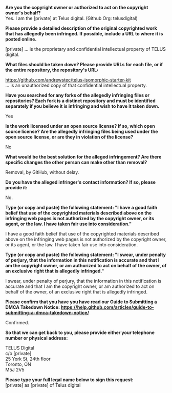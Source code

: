 **Are you the copyright owner or authorized to act on the copyright owner's behalf?**  
Yes. I am the [private] at Telus digital. (Github Org: telusdigital)

**Please provide a detailed description of the original copyrighted work that has allegedly been infringed. If possible, include a URL to where it is posted online.**  

[private]
... is the proprietary and confidential intellectual property of TELUS digital.

**What files should be taken down? Please provide URLs for each file, or if the entire repository, the repository's URL:**  

https://github.com/andrewstec/telus-isomorphic-starter-kit  
... is an unauthorized copy of that confidential intellectual property.  

**Have you searched for any forks of the allegedly infringing files or repositories? Each fork is a distinct repository and must be identified separately if you believe it is infringing and wish to have it taken down.**  

Yes

**Is the work licensed under an open source license? If so, which open source license? Are the allegedly infringing files being used under the open source license, or are they in violation of the license?**  

No

**What would be the best solution for the alleged infringement? Are there specific changes the other person can make other than removal?**

Removal, by GitHub, without delay.

**Do you have the alleged infringer's contact information? If so, please provide it:**

No.

**Type (or copy and paste) the following statement: "I have a good faith belief that use of the copyrighted materials described above on the infringing web pages is not authorized by the copyright owner, or its agent, or the law. I have taken fair use into consideration."**  

I have a good faith belief that use of the copyrighted materials described above on the infringing web pages is not authorized by the copyright owner, or its agent, or the law. I have taken fair use into consideration.

**Type (or copy and paste) the following statement: "I swear, under penalty of perjury, that the information in this notification is accurate and that I am the copyright owner, or am authorized to act on behalf of the owner, of an exclusive right that is allegedly infringed."**  

I swear, under penalty of perjury, that the information in this notification is accurate and that I am the copyright owner, or am authorized to act on behalf of the owner, of an exclusive right that is allegedly infringed.

**Please confirm that you have you have read our Guide to Submitting a DMCA Takedown Notice: https://help.github.com/articles/guide-to-submitting-a-dmca-takedown-notice/**  
 
Confirmed.

**So that we can get back to you, please provide either your telephone number or physical address:**  

TELUS Digital  
c/o [private]  
25 York St, 24th floor  
Toronto, ON  
M5J 2V5  

**Please type your full legal name below to sign this request:**     
[private] as [private] of Telus digital
